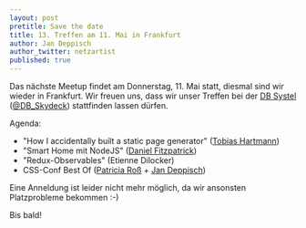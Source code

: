 ```yaml
---
layout: post
pretitle: Save the date
title: 13. Treffen am 11. Mai in Frankfurt
author: Jan Deppisch
author_twitter: netzartist
published: true
---
```


Das nächste Meetup findet am Donnerstag, 11. Mai statt, diesmal sind wir wieder in Frankfurt. Wir freuen uns, dass wir unser Treffen bei der [DB Systel](https://www.dbsystel.de/) ([@DB_Skydeck](https://twitter.com/DB_Skydeck)) stattfinden lassen dürfen.

Agenda:

- "How I accidentally built a static page generator" ([Tobias Hartmann](https://twitter.com/ToH_82))
- "Smart Home mit NodeJS" ([Daniel Fitzpatrick](https://twitter.com/Terafitz))
- "Redux-Observables" (Etienne Dilocker)
- CSS-Conf Best Of ([Patricia Roß](https://twitter.com/trishi_de) + [Jan Deppisch](https://twitter.com/netzartist))

Eine Anneldung ist leider nicht mehr möglich, da wir ansonsten Platzprobleme bekommen :-)

Bis bald!




